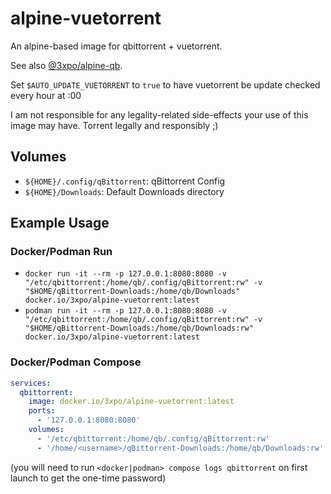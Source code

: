 # alpine-vuetorrent

An alpine-based image for qbittorrent + vuetorrent.

See also [@3xpo/alpine-qb](https://codeberg.org/Expo/containers/src/branch/master/containers/alpine/qbittorrent).

Set `$AUTO_UPDATE_VUETORRENT` to `true` to have vuetorrent be update checked every hour at :00

I am not responsible for any legality-related side-effects your use of this image may have. Torrent legally and responsibly ;)

## Volumes

- `${HOME}/.config/qBittorrent`: qBittorrent Config
- `${HOME}/Downloads`: Default Downloads directory

## Example Usage

### Docker/Podman Run

- `docker run -it --rm -p 127.0.0.1:8080:8080 -v "/etc/qbittorrent:/home/qb/.config/qBittorrent:rw" -v "$HOME/qBittorrent-Downloads:/home/qb/Downloads" docker.io/3xpo/alpine-vuetorrent:latest`
- `podman run -it --rm -p 127.0.0.1:8080:8080 -v "/etc/qbittorrent:/home/qb/.config/qBittorrent:rw" -v "$HOME/qBittorrent-Downloads:/home/qb/Downloads:rw" docker.io/3xpo/alpine-vuetorrent:latest`

### Docker/Podman Compose

```yml
services:
  qbittorrent:
    image: docker.io/3xpo/alpine-vuetorrent:latest
    ports:
      - '127.0.0.1:8080:8080'
    volumes:
      - '/etc/qbittorrent:/home/qb/.config/qBittorrent:rw'
      - '/home/<username>/qBittorrent-Downloads:/home/qb/Downloads:rw'
```

(you will need to run `<docker|podman> compose logs qbittorrent` on first launch to get the one-time password)
